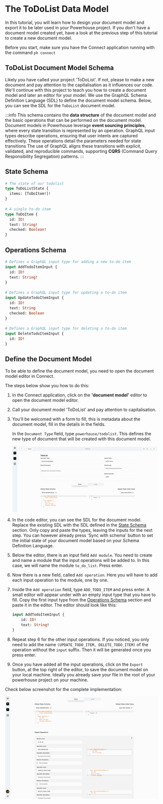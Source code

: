 
# The ToDoList Data Model

In this tutorial, you will learn how to design your document model and export it to be later used in your Powerhouse project.
If you don't have a document model created yet, have a look at the previous step of this tutorial to create a new document model.

Before you start, make sure you have the Connect application running with the command `ph connect`

## ToDoList Document Model Schema

Likely you have called your project 'ToDoList'. If not, please to make a new document and pay attention to the capitalisation as it influences our code. We'll continue with this project to teach you how to create a document model and later an editor for your model. We use the GraphQL Schema Definition Language (SDL) to define the document model schema. Below, you can see the SDL for the `ToDoList` document model.

:::info
This schema contains the **data structure** of the document model and the basic operations that can be performed on the document model.
Document models in Powerhouse leverage **event sourcing principles**, where every state transition is represented by an operation. GraphQL input types describe operations, ensuring that user intents are captured effectively. These operations detail the parameters needed for state transitions The use of GraphQL aligns these transitions with explicit, validated, and reproducible commands, supporting **CQRS** (Command Query Responsibility Segregation) patterns.
:::

## State Schema

```graphql
# The state of our todolist
type ToDoListState {
  items: [ToDoItem!]!
}

# A single to-do item
type ToDoItem {
  id: ID!
  text: String!
  checked: Boolean!
}
```

## Operations Schema

```graphql
# Defines a GraphQL input type for adding a new to-do item
input AddTodoItemInput {
  id: ID!
  text: String!
}

# Defines a GraphQL input type for updating a to-do item
input UpdateTodoItemInput {
  id: ID!
  text: String
  checked: Boolean
}

# Defines a GraphQL input type for deleting a to-do item
input DeleteTodoItemInput {
  id: ID!
}
```

## Define the Document Model

To be able to define the document model, you need to open the document model editor in Connect. 

The steps below show you how to do this:

1. In the Connect application, click on the **'document model'** editor to open the document model editor.
2. Call your document model 'ToDoList' and pay attention to capitalisation. 
3. You'll be welcomed with a form to fill, this is metadata about the document model, fill in the details in the fields. 

    In the `Document Type` field, type `powerhouse/todolist`. This defines the new type of document that will be created with this document model.
    
    ![ToDoList Document Model Form Metadata](./images/DocumentModelHeader.png)

4. In the code editor, you can see the SDL for the document model. Replace the existing SDL with the SDL defined in the [State Schema](#state-schema) section. Only copy and paste the types, leaving the inputs for the next step. You can however already press 'Sync with schema' button to set the initial state of your document model based on your Schema Definition Language. 
5. Below the editor, there is an input field `Add module`. You need to create and name a module that the input operations will be added to. In this case, we will name the module `to_do_list`. Press enter.
6. Now there is a new field, called `Add operation`. Here you will have to add each input operation to the module, one by one.
7. Inside the `Add operation` field, type `ADD_TODO_ITEM` and press enter. A small editor will appear under with an empty input type that you have to fill. Copy the first input type from the [Operations Schema](#operations-schema) section and paste it in the editor. The editor should look like this:

    ```graphql
    input AddTodoItemInput {
        id: ID!
        text: String!
    }
    ```

7. Repeat step 6 for the other input operations. If you noticed, you only need to add the name `(UPDATE_TODO_ITEM, DELETE_TODO_ITEM)` of the operation without the `input` suffix. Then it will be generated once you press enter.
8. Once you have added all the input operations, click on the `Export` button, at the top right of the editor, to save the document model on your local machine. Ideally you already save your file in the root of your powerhouse project on your machine.

Check below screenshot for the complete implementation:

![ToDoList Document Model](./images/DocumentModelOperations.png)
